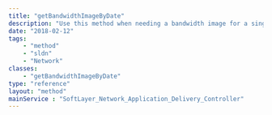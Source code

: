 ```yaml
---
title: "getBandwidthImageByDate"
description: "Use this method when needing a bandwidth image for a single application delivery controller. It will gather the correct input parameters for the generic graphing utility based on the date ranges "
date: "2018-02-12"
tags:
    - "method"
    - "sldn"
    - "Network"
classes:
    - "getBandwidthImageByDate"
type: "reference"
layout: "method"
mainService : "SoftLayer_Network_Application_Delivery_Controller"
---
```

